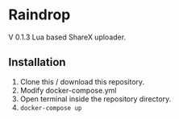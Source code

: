# Raindrop
V 0.1.3
Lua based ShareX uploader.
## Installation
1. Clone this / download this repository.
2. Modify docker-compose.yml
3. Open terminal inside the repository directory.
4. ```docker-compose up```
